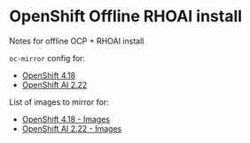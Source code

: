 # OpenShift Offline RHOAI install

Notes for offline OCP + RHOAI install

`oc-mirror` config for:

- [OpenShift 4.18](configs/isc-ocp-4.18.yaml)
- [OpenShift AI 2.22](configs/isc-rhoai.yaml)

List of images to mirror for:

- [OpenShift 4.18 - Images](docs/mapping-ocp-4.18.txt)
- [OpenShift AI 2.22 - Images](docs/mapping-rhoai.txt)
